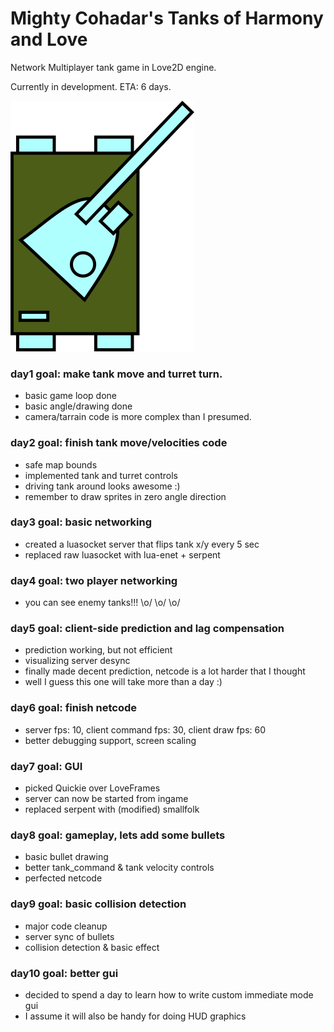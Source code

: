 # Mighty Cohadar's Tanks of Harmony and Love
Network Multiplayer tank game in Love2D engine.

Currently in development. ETA: 6 days.

<img src="https://github.com/cohadar/tanks-of-harmony-and-love/blob/master/screenshot.png">

### day1 goal: make tank move and turret turn.
  * basic game loop done
  * basic angle/drawing done
  * camera/tarrain code is more complex than I presumed.

### day2 goal: finish tank move/velocities code
  * safe map bounds
  * implemented tank and turret controls
  * driving tank around looks awesome :)
  * remember to draw sprites in zero angle direction

### day3 goal: basic networking
  * created a luasocket server that flips tank x/y every 5 sec
  * replaced raw luasocket with lua-enet + serpent 

### day4 goal: two player networking
  * you can see enemy tanks!!! \o/ \o/ \o/

### day5 goal: client-side prediction and lag compensation
  * prediction working, but not efficient
  * visualizing server desync
  * finally made decent prediction, netcode is a lot harder that I thought
  * well I guess this one will take more than a day :)

### day6 goal: finish netcode
  * server fps: 10, client command fps: 30, client draw fps: 60
  * better debugging support, screen scaling
  
### day7 goal: GUI 
  * picked Quickie over LoveFrames
  * server can now be started from ingame
  * replaced serpent with (modified) smallfolk

### day8 goal: gameplay, lets add some bullets
  * basic bullet drawing
  * better tank_command & tank velocity controls
  * perfected netcode 
  
### day9 goal: basic collision detection
  * major code cleanup
  * server sync of bullets
  * collision detection & basic effect 
  
### day10 goal: better gui
  * decided to spend a day to learn how to write custom immediate mode gui
  * I assume it will also be handy for doing HUD graphics
    

